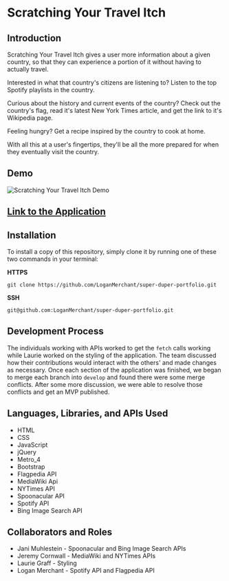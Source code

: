 # Scratching Your Travel Itch

## Introduction

Scratching Your Travel Itch gives a user more information about a given country, so that they can experience a portion of it without having to actually travel.

Interested in what that country's citizens are listening to? Listen to the top Spotify playlists in the country.

Curious about the history and current events of the country? Check out the country's flag, read it's latest New York Times article, and get the link to it's Wikipedia page.

Feeling hungry? Get a recipe inspired by the country to cook at home.

With all this at a user's fingertips, they'll be all the more prepared for when they eventually visit the country.

## Demo

![Scratching Your Travel Itch Demo](./assets/images/scratching-your-travel-itch.gif)

## [Link to the Application](https://loganmerchant.github.io/scratching-your-travel-itch/)

## Installation

To install a copy of this repository, simply clone it by running one of these two commands in your terminal:

**HTTPS**

`git clone https://github.com/LoganMerchant/super-duper-portfolio.git`

**SSH**

`git@github.com:LoganMerchant/super-duper-portfolio.git`

## Development Process

The individuals working with APIs worked to get the `fetch` calls working while Laurie worked on the styling of the application. The team discussed how their contributions would interact with the others' and made changes as necessary. Once each section of the application was finished, we began to merge each branch into `develop` and found there were some merge conflicts. After some more discussion, we were able to resolve those conflicts and get an MVP published.

## Languages, Libraries, and APIs Used

- HTML
- CSS
- JavaScript
- jQuery
- Metro_4
- Bootstrap
- Flagpedia API
- MediaWiki Api
- NYTimes API
- Spoonacular API
- Spotify API
- Bing Image Search API

## Collaborators and Roles

- Jani Muhlestein - Spoonacular and Bing Image Search APIs
- Jeremy Cornwall - MediaWiki and NYTimes APIs
- Laurie Graff - Styling
- Logan Merchant - Spotify API and Flagpedia API

